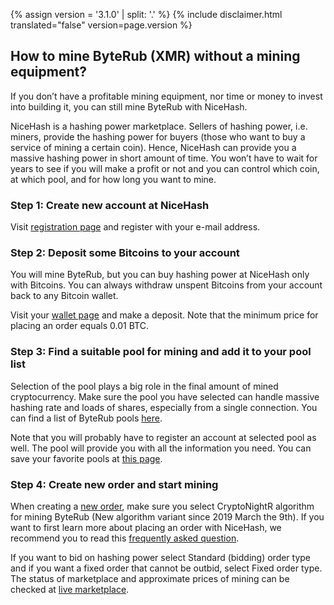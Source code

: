 {% assign version = '3.1.0' | split: '.' %}
{% include disclaimer.html translated="false" version=page.version %}
## How to mine ByteRub (XMR) without a mining equipment?

If you don’t have a profitable mining equipment, nor time or
money to invest into building it, you can still mine ByteRub with NiceHash.

NiceHash is a hashing power marketplace. Sellers of hashing
power, i.e. miners, provide the hashing power for buyers (those who want to buy
a service of mining a certain coin). Hence, NiceHash can provide you a massive
hashing power in short amount of time. You won’t have to wait for years to see
if you will make a profit or not and you can control which coin, at which pool,
and for how long you want to mine.

### **Step 1:** Create new account at NiceHash

Visit [registration
page](https://www.nicehash.com/?p=register) and register with your e-mail address.

### **Step 2:** Deposit some Bitcoins to your account

You will mine ByteRub, but you can buy hashing power at
NiceHash only with Bitcoins. You can always withdraw unspent Bitcoins from your
account back to any Bitcoin wallet.

Visit your [wallet
page](https://www.nicehash.com/?p=wallet) and make a deposit. Note that the minimum price for placing an order
equals 0.01 BTC.

### **Step 3:** Find a suitable pool for mining and add it to your pool list

Selection of the pool plays a big role in the final amount
of mined cryptocurrency. Make sure the pool you have selected can handle
massive hashing rate and loads of shares, especially from a single connection.
You can find a list of ByteRub pools [here](https://bitcointalk.org/index.php?topic=583449.0).

Note that you will probably have to register an account at
selected pool as well. The pool will provide you with all the information you need.
You can save your favorite pools at [this page](https://www.nicehash.com/?p=managepools).

### **Step 4:** Create new order and start mining

When creating a [new order](https://www.nicehash.com/?p=orders&new), make sure you
select CryptoNightR algorithm for mining ByteRub (New algorithm variant since 2019 March the 9th). If you want to first learn more
about placing an order with NiceHash, we recommend you to read this [frequently asked question](https://www.nicehash.com/?p=faq#faqb0).

If you want to bid on
hashing power select Standard (bidding) order type and if you want a fixed
order that cannot be outbid, select Fixed order type. The status of marketplace
and approximate prices of mining can be checked at [live marketplace](https://www.nicehash.com/index.jsp?p=orders). 